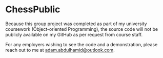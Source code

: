 # ChessPublic
Because this group project was completed as part of my university coursework (Object-oriented Programming), the source code will not be publicly available on my GitHub as per request from course staff.

For any employers wishing to see the code and a demonstration, please reach out to me at adam.abdulhamid@outlook.com.
